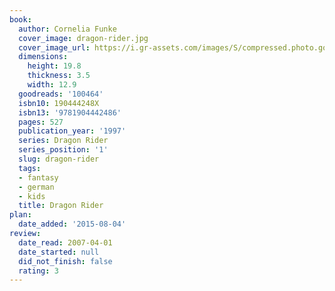 ```yaml
---
book:
  author: Cornelia Funke
  cover_image: dragon-rider.jpg
  cover_image_url: https://i.gr-assets.com/images/S/compressed.photo.goodreads.com/books/1328004947l/100464._SX98_.jpg
  dimensions:
    height: 19.8
    thickness: 3.5
    width: 12.9
  goodreads: '100464'
  isbn10: 190444248X
  isbn13: '9781904442486'
  pages: 527
  publication_year: '1997'
  series: Dragon Rider
  series_position: '1'
  slug: dragon-rider
  tags:
  - fantasy
  - german
  - kids
  title: Dragon Rider
plan:
  date_added: '2015-08-04'
review:
  date_read: 2007-04-01
  date_started: null
  did_not_finish: false
  rating: 3
---
```

